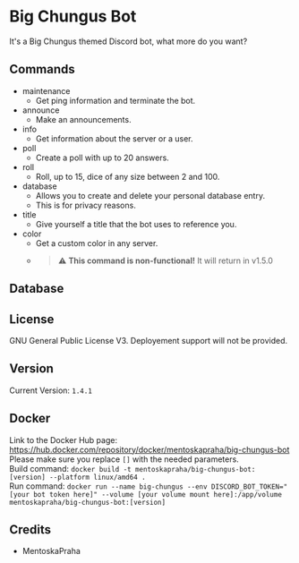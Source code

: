 # Big Chungus Bot

It's a Big Chungus themed Discord bot, what more do you want?

## Commands

-   maintenance
    -   Get ping information and terminate the bot.
-   announce
    -   Make an announcements.
-   info
    -   Get information about the server or a user.
-   poll
    -   Create a poll with up to 20 answers.
-   roll
    -   Roll, up to 15, dice of any size between 2 and 100.
-   database
    -   Allows you to create and delete your personal database entry.
    -   This is for privacy reasons.
-   title
    -   Give yourself a title that the bot uses to reference you.
-   color
    -   Get a custom color in any server.
    -   > :warning: **This command is non-functional!** It will return in v1.5.0

## Database

## License

GNU General Public License V3. Deployement support will not be provided.

## Version

Current Version: `1.4.1`

## Docker

Link to the Docker Hub page: https://hub.docker.com/repository/docker/mentoskapraha/big-chungus-bot  
Please make sure you replace `[]` with the needed parameters.  
Build command: `docker build -t mentoskapraha/big-chungus-bot:[version] --platform linux/amd64 .`  
Run command: `docker run --name big-chungus --env DISCORD_BOT_TOKEN="[your bot token here]" --volume [your volume mount here]:/app/volume mentoskapraha/big-chungus-bot:[version]`

## Credits

-   MentoskaPraha
